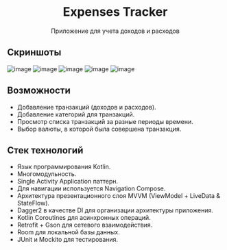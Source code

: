 <h1 align="center">Expenses Tracker</h1>
<p align="center">Приложение для учета доходов и расходов</p>

## Скриншоты

![image](https://github.com/user-attachments/assets/a04e7b2f-78ef-4808-af66-b5a2892a328b) ![image](https://github.com/user-attachments/assets/88bf9129-8fc4-40d9-bf68-b68f4b0f0e46) ![image](https://github.com/user-attachments/assets/ae9a053b-24e3-4234-a20b-b3eab2482ab8) ![image](https://github.com/user-attachments/assets/feb2101c-0547-4e29-af9f-83b19c4e8021) ![image](https://github.com/user-attachments/assets/50f6b2ed-b36e-4c5b-9c4d-bd175d70d655)








## Возможности

- Добавление транзакций (доходов и расходов).
- Добавление категорий для транзакций.
- Просмотр списка транзакций за разные периоды времени.
- Выбор валюты, в которой была совершена транзакция.

## Стек технологий

- Язык программирования Kotlin.
- Многомодульность.
- Single Activity Application паттерн.
- Для навигации используется Navigation Compose.
- Архитектура презентационного слоя MVVM (ViewModel + LiveData & StateFlow).
- Dagger2 в качестве DI для организации архитектуры приложения.
- Kotlin Coroutines для асинхронных операций.
- Retrofit + Gson для сетевого взаимодействия.
- Room для локальной базы данных.
- JUnit и Mockito для тестирования.
